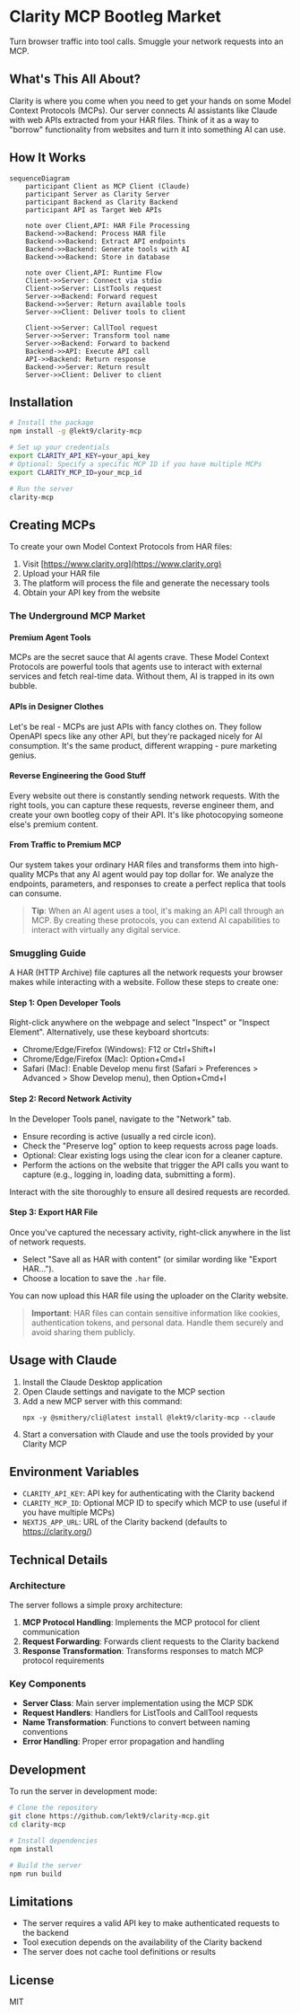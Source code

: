 # Clarity MCP Bootleg Market

Turn browser traffic into tool calls. Smuggle your network requests into an MCP.

## What's This All About?

Clarity is where you come when you need to get your hands on some Model Context Protocols (MCPs). Our server connects AI assistants like Claude with web APIs extracted from your HAR files. Think of it as a way to "borrow" functionality from websites and turn it into something AI can use.

## How It Works

```mermaid
sequenceDiagram
    participant Client as MCP Client (Claude)
    participant Server as Clarity Server
    participant Backend as Clarity Backend
    participant API as Target Web APIs

    note over Client,API: HAR File Processing
    Backend->>Backend: Process HAR file
    Backend->>Backend: Extract API endpoints
    Backend->>Backend: Generate tools with AI
    Backend->>Backend: Store in database

    note over Client,API: Runtime Flow
    Client->>Server: Connect via stdio
    Client->>Server: ListTools request
    Server->>Backend: Forward request
    Backend->>Server: Return available tools
    Server->>Client: Deliver tools to client

    Client->>Server: CallTool request
    Server->>Server: Transform tool name
    Server->>Backend: Forward to backend
    Backend->>API: Execute API call
    API->>Backend: Return response
    Backend->>Server: Return result
    Server->>Client: Deliver to client
```

## Installation

```bash
# Install the package
npm install -g @lekt9/clarity-mcp

# Set up your credentials
export CLARITY_API_KEY=your_api_key
# Optional: Specify a specific MCP ID if you have multiple MCPs
export CLARITY_MCP_ID=your_mcp_id

# Run the server
clarity-mcp
```

## Creating MCPs

To create your own Model Context Protocols from HAR files:

1. Visit [https://www.clarity.org](https://www.clarity.org)
2. Upload your HAR file
3. The platform will process the file and generate the necessary tools
4. Obtain your API key from the website

### The Underground MCP Market

#### Premium Agent Tools

MCPs are the secret sauce that AI agents crave. These Model Context Protocols are powerful tools that agents use to interact with external services and fetch real-time data. Without them, AI is trapped in its own bubble.

#### APIs in Designer Clothes

Let's be real - MCPs are just APIs with fancy clothes on. They follow OpenAPI specs like any other API, but they're packaged nicely for AI consumption. It's the same product, different wrapping - pure marketing genius.

#### Reverse Engineering the Good Stuff

Every website out there is constantly sending network requests. With the right tools, you can capture these requests, reverse engineer them, and create your own bootleg copy of their API. It's like photocopying someone else's premium content.

#### From Traffic to Premium MCP

Our system takes your ordinary HAR files and transforms them into high-quality MCPs that any AI agent would pay top dollar for. We analyze the endpoints, parameters, and responses to create a perfect replica that tools can consume.

> **Tip**: When an AI agent uses a tool, it's making an API call through an MCP. By creating these protocols, you can extend AI capabilities to interact with virtually any digital service.

### Smuggling Guide

A HAR (HTTP Archive) file captures all the network requests your browser makes while interacting with a website. Follow these steps to create one:

#### Step 1: Open Developer Tools

Right-click anywhere on the webpage and select "Inspect" or "Inspect Element". Alternatively, use these keyboard shortcuts:

- Chrome/Edge/Firefox (Windows): F12 or Ctrl+Shift+I
- Chrome/Edge/Firefox (Mac): Option+Cmd+I
- Safari (Mac): Enable Develop menu first (Safari > Preferences > Advanced > Show Develop menu), then Option+Cmd+I

#### Step 2: Record Network Activity

In the Developer Tools panel, navigate to the "Network" tab.

- Ensure recording is active (usually a red circle icon).
- Check the "Preserve log" option to keep requests across page loads.
- Optional: Clear existing logs using the clear icon for a cleaner capture.
- Perform the actions on the website that trigger the API calls you want to capture (e.g., logging in, loading data, submitting a form).

Interact with the site thoroughly to ensure all desired requests are recorded.

#### Step 3: Export HAR File

Once you've captured the necessary activity, right-click anywhere in the list of network requests.

- Select "Save all as HAR with content" (or similar wording like "Export HAR...").
- Choose a location to save the `.har` file.

You can now upload this HAR file using the uploader on the Clarity website.

> **Important**: HAR files can contain sensitive information like cookies, authentication tokens, and personal data. Handle them securely and avoid sharing them publicly.

## Usage with Claude

1. Install the Claude Desktop application
2. Open Claude settings and navigate to the MCP section
3. Add a new MCP server with this command:
   ```
   npx -y @smithery/cli@latest install @lekt9/clarity-mcp --claude
   ```
4. Start a conversation with Claude and use the tools provided by your Clarity MCP

## Environment Variables

- `CLARITY_API_KEY`: API key for authenticating with the Clarity backend
- `CLARITY_MCP_ID`: Optional MCP ID to specify which MCP to use (useful if you have multiple MCPs)
- `NEXTJS_APP_URL`: URL of the Clarity backend (defaults to https://clarity.org/)

## Technical Details

### Architecture

The server follows a simple proxy architecture:

1. **MCP Protocol Handling**: Implements the MCP protocol for client communication
2. **Request Forwarding**: Forwards client requests to the Clarity backend
3. **Response Transformation**: Transforms responses to match MCP protocol requirements

### Key Components

- **Server Class**: Main server implementation using the MCP SDK
- **Request Handlers**: Handlers for ListTools and CallTool requests
- **Name Transformation**: Functions to convert between naming conventions
- **Error Handling**: Proper error propagation and handling

## Development

To run the server in development mode:

```bash
# Clone the repository
git clone https://github.com/lekt9/clarity-mcp.git
cd clarity-mcp

# Install dependencies
npm install

# Build the server
npm run build
```

## Limitations

- The server requires a valid API key to make authenticated requests to the backend
- Tool execution depends on the availability of the Clarity backend
- The server does not cache tool definitions or results

## License

MIT
